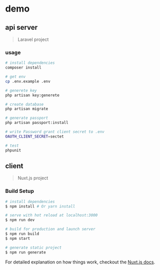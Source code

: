 # demo

## api server

> Laravel project

### usage

``` bash
# install dependencies
composer install

# get env
cp .env.example .env

# generete key
php artisan key:generete

# create database
php artisan migrate

# generate passport
php artisan passport:install

# write Password grant client secret to .env
OAUTH_CLIENT_SECRET=sectet

# test
phpunit
```

## client

> Nuxt.js project

### Build Setup

``` bash
# install dependencies
$ npm install # Or yarn install

# serve with hot reload at localhost:3000
$ npm run dev

# build for production and launch server
$ npm run build
$ npm start

# generate static project
$ npm run generate
```

For detailed explanation on how things work, checkout the [Nuxt.js docs](https://github.com/nuxt/nuxt.js).
